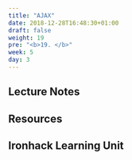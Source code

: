 ```yaml
---
title: "AJAX"
date: 2018-12-28T16:48:30+01:00
draft: false
weight: 19
pre: "<b>19. </b>"
week: 5 
day: 3
---
```


## Lecture Notes

## Resources

## Ironhack Learning Unit
